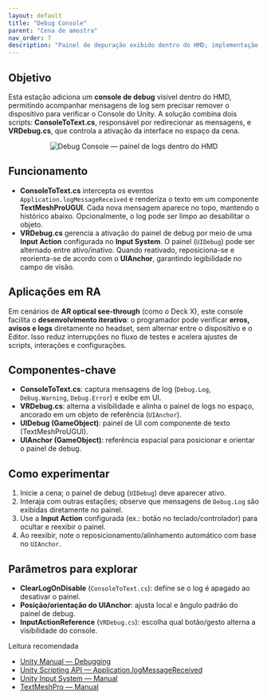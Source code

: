 ```yaml
---
layout: default
title: "Debug Console"
parent: "Cena de amostra"
nav_order: 7
description: "Painel de depuração exibido dentro do HMD; implementação com ConsoleToText.cs e VRDebug.cs."
---
```


## Objetivo
Esta estação adiciona um **console de debug** visível dentro do HMD, permitindo acompanhar mensagens de log sem precisar remover o dispositivo para verificar o Console do Unity. A solução combina dois scripts: **ConsoleToText.cs**, responsável por redirecionar as mensagens, e **VRDebug.cs**, que controla a ativação da interface no espaço da cena.

<p align="center">
  <img src="{{ '/assets/img/cena-amostra/debug.png' | relative_url }}" alt="Debug Console — painel de logs dentro do HMD" />
</p>

## Funcionamento
- **ConsoleToText.cs** intercepta os eventos `Application.logMessageReceived` e renderiza o texto em um componente **TextMeshProUGUI**. Cada nova mensagem aparece no topo, mantendo o histórico abaixo. Opcionalmente, o log pode ser limpo ao desabilitar o objeto.
- **VRDebug.cs** gerencia a ativação do painel de debug por meio de uma **Input Action** configurada no **Input System**. O painel (`UIDebug`) pode ser alternado entre ativo/inativo. Quando reativado, reposiciona-se e reorienta-se de acordo com o **UIAnchor**, garantindo legibilidade no campo de visão.

## Aplicações em RA
Em cenários de **AR optical see-through** (como o Deck X), este console facilita o **desenvolvimento iterativo**: o programador pode verificar **erros, avisos e logs** diretamente no headset, sem alternar entre o dispositivo e o Editor. Isso reduz interrupções no fluxo de testes e acelera ajustes de scripts, interações e configurações.

## Componentes-chave
- **ConsoleToText.cs**: captura mensagens de log (`Debug.Log`, `Debug.Warning`, `Debug.Error`) e exibe em UI.  
- **VRDebug.cs**: alterna a visibilidade e alinha o painel de logs no espaço, ancorado em um objeto de referência (`UIAnchor`).  
- **UIDebug (GameObject)**: painel de UI com componente de texto (TextMeshProUGUI).  
- **UIAnchor (GameObject)**: referência espacial para posicionar e orientar o painel de debug.

## Como experimentar
1. Inicie a cena; o painel de debug (`UIDebug`) deve aparecer ativo.  
2. Interaja com outras estações; observe que mensagens de `Debug.Log` são exibidas diretamente no painel.  
3. Use a **Input Action** configurada (ex.: botão no teclado/controlador) para ocultar e reexibir o painel.  
4. Ao reexibir, note o reposicionamento/alinhamento automático com base no `UIAnchor`.

## Parâmetros para explorar
- **ClearLogOnDisable** (`ConsoleToText.cs`): define se o log é apagado ao desativar o painel.  
- **Posição/orientação do UIAnchor**: ajusta local e ângulo padrão do painel de debug.  
- **InputActionReference** (`VRDebug.cs`): escolha qual botão/gesto alterna a visibilidade do console.

Leitura recomendada  
- [Unity Manual — Debugging](https://docs.unity3d.com/Manual/ManagedCodeDebugging.html)  
- [Unity Scripting API — Application.logMessageReceived](https://docs.unity3d.com/ScriptReference/Application-logMessageReceived.html)  
- [Unity Input System — Manual](https://docs.unity3d.com/Packages/com.unity.inputsystem@1.7/manual/index.html)  
- [TextMeshPro — Manual](https://docs.unity3d.com/Packages/com.unity.textmeshpro@3.0/manual/index.html)
